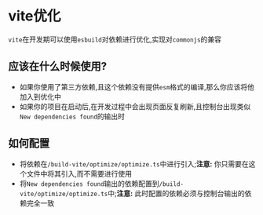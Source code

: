 # vite优化

`vite`在开发期可以使用`esbuild`对依赖进行优化,实现对`commonjs`的兼容


## 应该在什么时候使用?

- 如果你使用了第三方依赖,且这个依赖没有提供`esm`格式的编译,那么你应该将他加入到优化中
- 如果你的项目在启动后,在开发过程中会出现页面反复刷新,且控制台出现类似`New dependencies found`的输出时

## 如何配置

- 将依赖在`/build-vite/optimize/optimize.ts`中进行引入;**注意:** 你只需要在这个文件中将其引入,而不需要进行使用
- 将`New dependencies found`输出的依赖配置到`/build-vite/optimize/optimize.ts`中;**注意:** 此时配置的依赖必须与控制台输出的依赖完全一致
